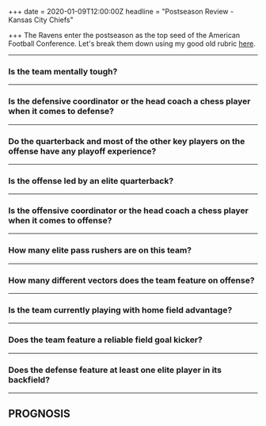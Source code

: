 +++
date = 2020-01-09T12:00:00Z
headline = "Postseason Review - Kansas City Chiefs"

+++
The Ravens enter the postseason as the top seed of the American Football Conference. Let's break them down using my good old rubric [here](https://owlpicks.com/posts/postseason-review-team-assessment-rubric/ "Rubric").

***

### Is the team mentally tough?

***

### Is the defensive coordinator or the head coach a chess player when it comes to defense?

***

### Do the quarterback and most of the other key players on the offense have any playoff experience?

***

### Is the offense led by an elite quarterback?

***

### Is the offensive coordinator or the head coach a chess player when it comes to offense?

***

### How many elite pass rushers are on this team?

***

### How many different vectors does the team feature on offense?

***

### Is the team currently playing with home field advantage?

***

### Does the team feature a reliable field goal kicker?

***

### Does the defense feature at least one elite player in its backfield?

***

## PROGNOSIS